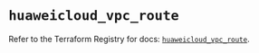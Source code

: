 # `huaweicloud_vpc_route`

Refer to the Terraform Registry for docs: [`huaweicloud_vpc_route`](https://registry.terraform.io/providers/huaweicloud/huaweicloud/1.71.1/docs/resources/vpc_route).

